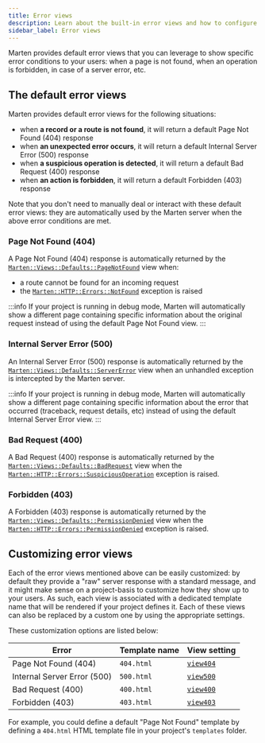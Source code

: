 ```yaml
---
title: Error views
description: Learn about the built-in error views and how to configure them.
sidebar_label: Error views
---
```


Marten provides default error views that you can leverage to show specific error conditions to your users: when a page is not found, when an operation is forbidden, in case of a server error, etc.

## The default error views

Marten provides default error views for the following situations:

* when **a record or a route is not found**, it will return a default Page Not Found (404) response
* when **an unexpected error occurs**, it will return a default Internal Server Error (500) response
* when **a suspicious operation is detected**, it will return a default Bad Request (400) response
* when **an action is forbidden**, it will return a default Forbidden (403) response

Note that you don't need to manually deal or interact with these default error views: they are automatically used by the Marten server when the above error conditions are met.

### Page Not Found (404)

A Page Not Found (404) response is automatically returned by the [`Marten::Views::Defaults::PageNotFound`](pathname:///api/Marten/Views/Defaults/PageNotFound.html) view when:

* a route cannot be found for an incoming request
* the [`Marten::HTTP::Errors::NotFound`](pathname:///api/Marten/Http/Errors/NotFound.html) exception is raised

:::info
If your project is running in debug mode, Marten will automatically show a different page containing specific information about the original request instead of using the default Page Not Found view.
:::

### Internal Server Error (500)

An Internal Server Error (500) response is automatically returned by the [`Marten::Views::Defaults::ServerError`](pathname:///api/Marten/Views/Defaults/ServerError.html) view when an unhandled exception is intercepted by the Marten server.

:::info
If your project is running in debug mode, Marten will automatically show a different page containing specific information about the error that occurred (traceback, request details, etc) instead of using the default Internal Server Error view.
:::

### Bad Request (400)

A Bad Request (400) response is automatically returned by the [`Marten::Views::Defaults::BadRequest`](pathname:///api/Marten/Views/Defaults/BadRequest.html) view when the [`Marten::HTTP::Errors::SuspiciousOperation`](pathname:///api/Marten/Http/Errors/SuspiciousOperation.html) exception is raised.

### Forbidden (403)

A Forbidden (403) response is automatically returned by the [`Marten::Views::Defaults::PermissionDenied`](pathname:///api/Marten/Views/Defaults/PermissionDenied.html) view when the [`Marten::HTTP::Errors::PermissionDenied`](pathname:///api/Marten/Http/Errors/PermissionDenied.html) exception is raised.

## Customizing error views

Each of the error views mentioned above can be easily customized: by default they provide a "raw" server response with a standard message, and it might make sense on a project-basis to customize how they show up to your users. As such, each view is associated with a dedicated template name that will be rendered if your project defines it. Each of these views can also be replaced by a custom one by using the appropriate settings.

These customization options are listed below:

| Error | Template name | View setting | 
| ----- | ------------- | ------------ |
| Page Not Found (404) | `404.html` | [`view404`](../development/reference/settings#view404) |
| Internal Server Error (500) | `500.html` | [`view500`](../development/reference/settings#view500) |
| Bad Request (400) | `400.html` | [`view400`](../development/reference/settings#view400) |
| Forbidden (403) | `403.html` | [`view403`](../development/reference/settings#view403) |

For example, you could define a default "Page Not Found" template by defining a `404.html` HTML template file in your project's `templates` folder.
